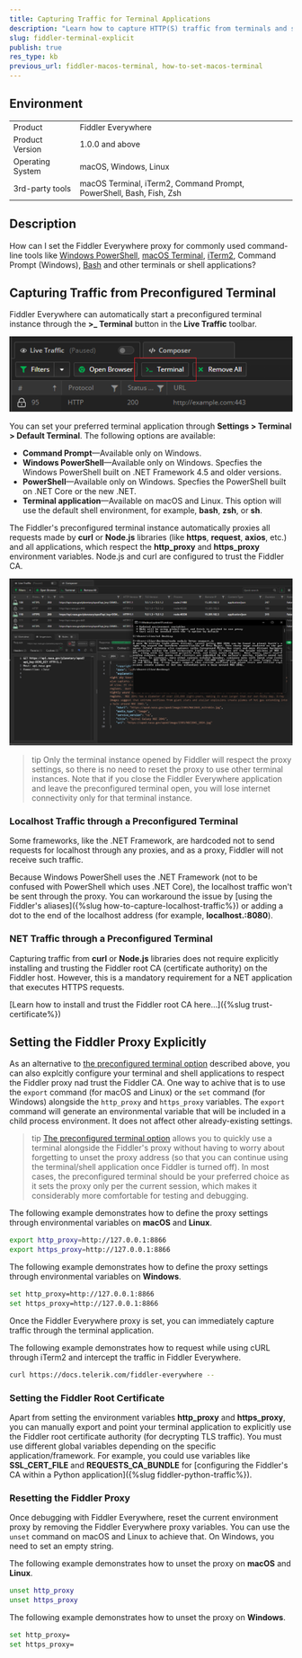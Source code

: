 ```yaml
---
title: Capturing Traffic for Terminal Applications
description: "Learn how to capture HTTP(S) traffic from terminals and shell applications while using the Fiddler Everywhere proxy."
slug: fiddler-terminal-explicit
publish: true
res_type: kb
previous_url: fiddler-macos-terminal, how-to-set-macos-terminal
---
```


## Environment

|   |   |
|---|---|
| Product   | Fiddler Everywhere |
| Product Version | 1.0.0 and above  |
| Operating System | macOS, Windows, Linux  |
| 3rd-party tools | macOS Terminal, iTerm2, Command Prompt, PowerShell, Bash, Fish, Zsh |

## Description

How can I set the Fiddler Everywhere proxy for commonly used command-line tools like [Windows PowerShell](https://learn.microsoft.com/en-us/powershell/scripting/overview?view=powershell-7.3), [macOS Terminal](https://en.wikipedia.org/wiki/Terminal_(macOS)), [iTerm2](https://www.iterm2.com/), Command Prompt (Windows), [Bash](https://www.gnu.org/software/bash/) and other terminals or shell applications?


## Capturing Traffic from Preconfigured Terminal

Fiddler Everywhere can automatically start a preconfigured terminal instance through the **>_ Terminal** button in the **Live Traffic** toolbar.

![Use the Terminal button to start preconfigured terminal instane](../images/get-started/get-started-terminal.png)

You can set your preferred terminal application through **Settings > Terminal > Default Terminal**. The following options are available:

- **Command Prompt**&mdash;Available only on Windows.
- **Windows PowerShell**&mdash;Available only on Windows. Specfies the Windows PowerShell built on .NET Framework 4.5 and older versions.
- **PowerShell**&mdash;Available only on Windows. Specfies the PowerShell built on .NET Core or the new .NET.
- **Terminal application**&mdash;Available on macOS and Linux. This option will use the default shell environment, for example, **bash**, **zsh**, or **sh**.

The Fiddler's preconfigured terminal instance automatically proxies all requests made by **curl** or **Node.js** libraries (like **https**, **request**, **axios**, etc.) and all applications, which respect the **http_proxy** and **https_proxy** environment variables. Node.js and curl are configured to trust the Fiddler CA.

![Example request made through the Node.js HTTPS library and proxied through Fiddler's preconfigured instance](../images/kb/macos-terminal/nodejs-preconfigured-terminal-traffic.png)

>tip Only the terminal instance opened by Fiddler will respect the proxy settings, so there is no need to reset the proxy to use other terminal instances. Note that if you close the Fiddler Everywhere application and leave the preconfigured terminal open, you will lose internet connectivity only for that terminal instance.

### Localhost Traffic through a Preconfigured Terminal

Some frameworks, like the .NET Framework, are hardcoded not to send requests for localhost through any proxies, and as a proxy, Fiddler will not receive such traffic.

Because Windows PowerShell uses the .NET Framework (not to be confused with PowerShell which uses .NET Core), the localhost traffic won't be sent through the proxy. You can workaround the issue by [using the Fiddler's aliases]({%slug how-to-capture-localhost-traffic%}) or adding a dot to the end of the localhost address (for example, **localhost.:8080**).


### NET Traffic through a Preconfigured Terminal

Capturing traffic from **curl** or **Node.js** libraries does not require explicitly installing and trusting the Fiddler root CA (certificate authority) on the Fiddler host. However, this is a mandatory requirement for a NET application that executes HTTPS requests.

[Learn how to install and trust the Fiddler root CA here...]({%slug trust-certificate%})



## Setting the Fiddler Proxy Explicitly

As an alternative to [the preconfigured terminal option](#capturing-traffic-from-preconfigured-terminal) described above, you can also explcitly configure your terminal and shell applications to respect the Fiddler proxy nad trust the Fiddler CA. One way to achive that is to use the `export` command (for macOS and Linux) or the `set` command (for Windows) alongside the `http_proxy` and `https_proxy` variables. The `export` command will generate an environmental variable that will be included in a child process environment. It does not affect other already-existing settings.


>tip [The preconfigured terminal option](#capturing-traffic-from-preconfigured-terminal) allows you to quickly use a terminal alongside the Fiddler's proxy without having to worry about forgetting to unset the proxy address (so that you can continue using the terminal/shell application once Fiddler is turned off). In most cases, the preconfigured terminal should be your preferred choice as it sets the proxy only per the current session, which makes it considerably more comfortable for testing and debugging.


The following example demonstrates how to define the proxy settings through environmental variables on **macOS** and **Linux**.

```bash
export http_proxy=http://127.0.0.1:8866
export https_proxy=http://127.0.0.1:8866
```

The following example demonstrates how to define the proxy settings through environmental variables on **Windows**.

```bash
set http_proxy=http://127.0.0.1:8866
set https_proxy=http://127.0.0.1:8866
```

Once the Fiddler Everywhere proxy is set, you can immediately capture traffic through the terminal application.

The following example demonstrates how to request while using cURL through iTerm2 and intercept the traffic in Fiddler Everywhere.

```Bash
curl https://docs.telerik.com/fiddler-everywhere --
```


### Setting the Fiddler Root Certificate

Apart from setting the environment variables **http_proxy** and **https_proxy**, you can manually export and point your terminal application to explicitly use the Fiddler root certificate authority (for decrypting TLS traffic). You must use different global variables depending on the specific application/framework. For example, you could use variables like **SSL_CERT_FILE** and **REQUESTS_CA_BUNDLE** for [configuring the Fiddler's CA within a Python application]({%slug fiddler-python-traffic%}).


### Resetting the Fiddler Proxy

Once debugging with Fiddler Everywhere, reset the current environment proxy by removing the Fiddler Everywhere proxy variables. You can use the `unset` command on macOS and Linux to achieve that. On Windows, you need to set an empty string.

The following example demonstrates how to unset the proxy on **macOS** and **Linux**.

```bash
unset http_proxy
unset https_proxy
```

The following example demonstrates how to unset the proxy on **Windows**.

```bash
set http_proxy=
set https_proxy=
```
